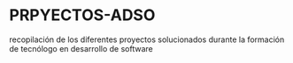# PRPYECTOS-ADSO
recopilación de los diferentes proyectos solucionados durante la formación de tecnólogo en desarrollo de software
